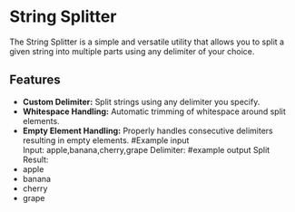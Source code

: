 # String Splitter

The String Splitter is a simple and versatile utility that allows you to split a given string into multiple parts using any delimiter of your choice. 
## Features

- **Custom Delimiter:** Split strings using any delimiter you specify.
- **Whitespace Handling:** Automatic trimming of whitespace around split elements.
- **Empty Element Handling:** Properly handles consecutive delimiters resulting in empty elements.
#Example input  
Input: apple,banana,cherry,grape
Delimiter: 
#example output
Split Result:
- apple
- banana
- cherry
- grape

 
